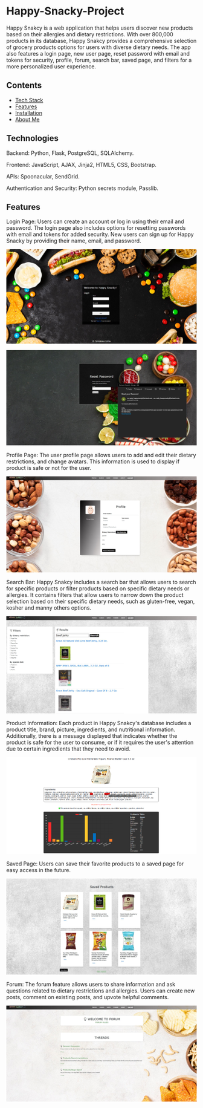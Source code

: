 # Happy-Snacky-Project

Happy Snakcy is a web application that helps users discover new products based on their allergies and dietary restrictions.
With over 800,000 products in its database, Happy Snakcy provides a comprehensive selection of grocery products options for users with diverse dietary needs.
The app also features a login page, new user page, reset password with email and tokens for security, profile, forum, search bar, saved page, and filters for a 
more personalized user experience.


## Contents
* [Tech Stack](#technologies)
* [Features](#features)
* [Installation](#install)
* [About Me](#aboutme)



## <a name="technologies"></a>Technologies


Backend: Python, Flask, PostgreSQL, SQLAlchemy.

Frontend: JavaScript, AJAX, Jinja2, HTML5, CSS, Bootstrap.

APIs: Spoonacular, SendGrid.

Authentication and Security: Python secrets module, Passlib.



## <a name="features"></a>Features


Login Page: Users can create an account or log in using their email and password. 
The login page also includes options for resetting passwords with email and tokens for added security.
New users can sign up for Happy Snacky by providing their name, email, and password.

![alt text](https://github.com/Ismaiana/Happy-Snacky-Project/blob/main/static/img/login-page.JPG "login page")


![alt text](https://github.com/Ismaiana/Happy-Snacky-Project/blob/main/static/img/password-reset.JPG "password reset")


Profile Page: The user profile page allows users to add and edit their dietary restrictions, and change avatars. This information is used to display 
if product is safe or not for the user.

![alt text](https://github.com/Ismaiana/Happy-Snacky-Project/blob/main/static/img/profile-page.JPG "profile page")

Search Bar: Happy Snakcy includes a search bar that allows users to search for specific products or filter products based on specific dietary needs or allergies.
It contains filters that allow users to narrow down the product selection based on their specific dietary needs, such as gluten-free, vegan, kosher
and manny others options.

![alt text](https://github.com/Ismaiana/Happy-Snacky-Project/blob/main/static/img/search-bar.JPG "search bar")

Product Information: Each product in Happy Snakcy's database includes a product title, brand, picture, ingredients, and nutritional information. 
Additionally, there is a message displayed that indicates whether the product is safe for the user to consume, or if it requires the user's attention due
to certain ingredients that they need to avoid.

![alt text](https://github.com/Ismaiana/Happy-Snacky-Project/blob/main/static/img/info-page.png "product information")

Saved Page: Users can save their favorite products to a saved page for easy access in the future.

![alt text](https://github.com/Ismaiana/Happy-Snacky-Project/blob/main/static/img/saved-page.JPG "saved page")

Forum: The forum feature allows users to share information and ask questions related to dietary restrictions and allergies. 
Users can create new posts, comment on existing posts, and upvote helpful comments.

![alt text](https://github.com/Ismaiana/Happy-Snacky-Project/blob/main/static/img/forums.JPG "forum")
